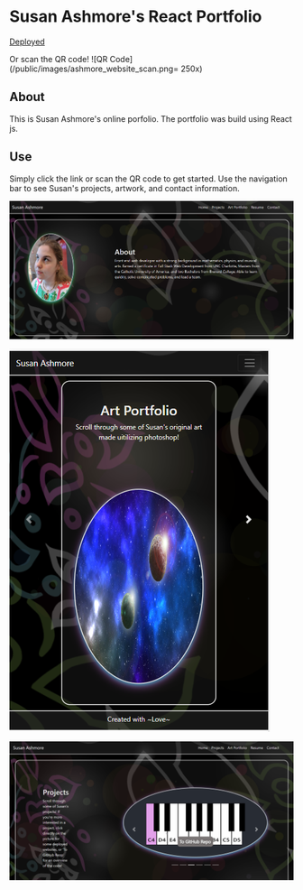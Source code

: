 # Susan Ashmore's React Portfolio

[Deployed](https://morning-sea-49413.herokuapp.com/)

Or scan the QR code! ![QR Code](/public/images/ashmore_website_scan.png= 250x)

## About

This is Susan Ashmore's online porfolio. The portfolio was build using React js.

## Use

Simply click the link or scan the QR code to get started. Use the navigation bar to see Susan's projects, artwork, and contact information.

![Image](/public/images/about.png)

![Image](/public/images/art.png)

![Image](/public/images/proj.png)
